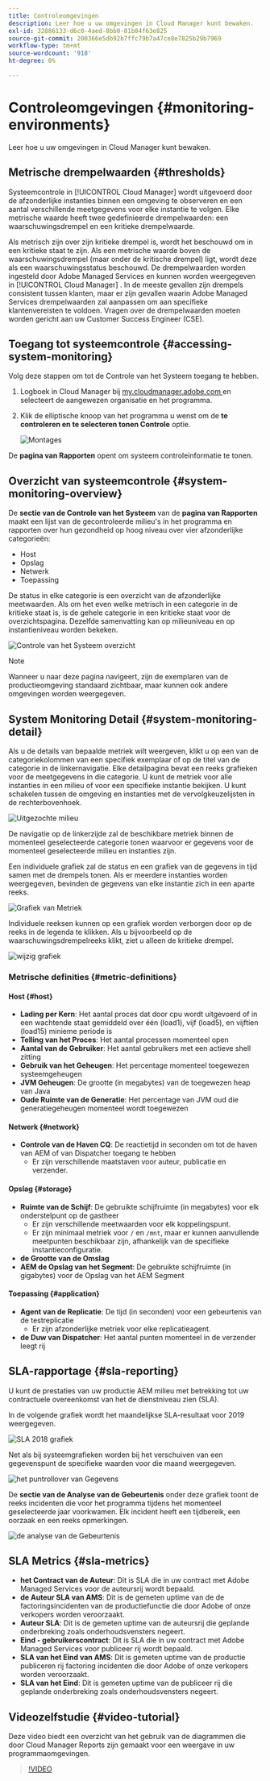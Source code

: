 ```yaml
---
title: Controleomgevingen
description: Leer hoe u uw omgevingen in Cloud Manager kunt bewaken.
exl-id: 32886133-d6c0-4aed-8bb0-81b84f63e825
source-git-commit: 200366e5db92b7ffc79b7a47ce8e7825b29b7969
workflow-type: tm+mt
source-wordcount: '918'
ht-degree: 0%

---
```



# Controleomgevingen {#monitoring-environments}

Leer hoe u uw omgevingen in Cloud Manager kunt bewaken.

## Metrische drempelwaarden {#thresholds}

Systeemcontrole in [!UICONTROL Cloud Manager] wordt uitgevoerd door de afzonderlijke instanties binnen een omgeving te observeren en een aantal verschillende meetgegevens voor elke instantie te volgen. Elke metrische waarde heeft twee gedefinieerde drempelwaarden: een waarschuwingsdrempel en een kritieke drempelwaarde.

Als metrisch zijn over zijn kritieke drempel is, wordt het beschouwd om in een kritieke staat te zijn. Als een metrische waarde boven de waarschuwingsdrempel (maar onder de kritische drempel) ligt, wordt deze als een waarschuwingsstatus beschouwd. De drempelwaarden worden ingesteld door Adobe Managed Services en kunnen worden weergegeven in [!UICONTROL Cloud Manager] . In de meeste gevallen zijn drempels consistent tussen klanten, maar er zijn gevallen waarin Adobe Managed Services drempelwaarden zal aanpassen om aan specifieke klantenvereisten te voldoen. Vragen over de drempelwaarden moeten worden gericht aan uw Customer Success Engineer (CSE).

## Toegang tot systeemcontrole {#accessing-system-monitoring}

Volg deze stappen om tot de Controle van het Systeem toegang te hebben.

1. Logboek in Cloud Manager bij [ my.cloudmanager.adobe.com ](https://my.cloudmanager.adobe.com) en selecteert de aangewezen organisatie en het programma.

1. Klik de elliptische knoop van het programma u wenst om de **te controleren en te selecteren tonen Controle** optie.

   ![ Montages ](/help/assets/first-timea1.png)

De **pagina van Rapporten** opent om systeem controleinformatie te tonen.

## Overzicht van systeemcontrole {#system-monitoring-overview}

De **sectie van de Controle van het Systeem** van de **pagina van Rapporten** maakt een lijst van de gecontroleerde milieu&#39;s in het programma en rapporten over hun gezondheid op hoog niveau over vier afzonderlijke categorieën:

* Host
* Opslag
* Netwerk
* Toepassing

De status in elke categorie is een overzicht van de afzonderlijke meetwaarden. Als om het even welke metrisch in een categorie in de kritieke staat is, is de gehele categorie in een kritieke staat voor de overzichtspagina. Dezelfde samenvatting kan op milieuniveau en op instantieniveau worden bekeken.

![ Controle van het Systeem overzicht ](/help/assets/System-Monitoring-Reports.png)

>[!NOTE]
>
>Wanneer u naar deze pagina navigeert, zijn de exemplaren van de productieomgeving standaard zichtbaar, maar kunnen ook andere omgevingen worden weergegeven.

## System Monitoring Detail {#system-monitoring-detail}

Als u de details van bepaalde metriek wilt weergeven, klikt u op een van de categoriekolommen van een specifiek exemplaar of op de titel van de categorie in de linkernavigatie. Elke detailpagina bevat een reeks grafieken voor de meetgegevens in die categorie. U kunt de metriek voor alle instanties in een milieu of voor een specifieke instantie bekijken. U kunt schakelen tussen de omgeving en instanties met de vervolgkeuzelijsten in de rechterbovenhoek.

![ Uitgezochte milieu ](/help/assets/System_Monitoring1.png)

De navigatie op de linkerzijde zal de beschikbare metriek binnen de momenteel geselecteerde categorie tonen waarvoor er gegevens voor de momenteel geselecteerde milieu en instanties zijn.

Een individuele grafiek zal de status en een grafiek van de gegevens in tijd samen met de drempels tonen. Als er meerdere instanties worden weergegeven, bevinden de gegevens van elke instantie zich in een aparte reeks.

![ Grafiek van Metriek ](/help/assets/Monitoring_Graphs1.png)

Individuele reeksen kunnen op een grafiek worden verborgen door op de reeks in de legenda te klikken.
Als u bijvoorbeeld op de waarschuwingsdrempelreeks klikt, ziet u alleen de kritieke drempel.

![ wijzig grafiek ](/help/assets/Monitoring_Graphs2.png)

### Metrische definities {#metric-definitions}

#### Host {#host}

* **Lading per Kern**: Het aantal proces dat door cpu wordt uitgevoerd of in een wachtende staat gemiddeld over één (load1), vijf (load5), en vijftien (load15) minieme periode is
* **Telling van het Proces**: Het aantal processen momenteel open
* **Aantal van de Gebruiker**: Het aantal gebruikers met een actieve shell zitting
* **Gebruik van het Geheugen**: Het percentage momenteel toegewezen systeemgeheugen
* **JVM Geheugen**: De grootte (in megabytes) van de toegewezen heap van Java
* **Oude Ruimte van de Generatie**: Het percentage van JVM oud die generatiegeheugen momenteel wordt toegewezen

#### Netwerk {#network}

* **Controle van de Haven CQ**: De reactietijd in seconden om tot de haven van AEM of van Dispatcher toegang te hebben
   * Er zijn verschillende maatstaven voor auteur, publicatie en verzender.

#### Opslag {#storage}

* **Ruimte van de Schijf**: De gebruikte schijfruimte (in megabytes) voor elk onderstelpunt op de gastheer
   * Er zijn verschillende meetwaarden voor elk koppelingspunt.
   * Er zijn minimaal metriek voor `/` en `/mnt`, maar er kunnen aanvullende meetpunten beschikbaar zijn, afhankelijk van de specifieke instantieconfiguratie.
* **de Grootte van de Omslag**
* **AEM de Opslag van het Segment**: De gebruikte schijfruimte (in gigabytes) voor de Opslag van het AEM Segment

#### Toepassing {#application}

* **Agent van de Replicatie**: De tijd (in seconden) voor een gebeurtenis van de testreplicatie
   * Er zijn afzonderlijke metriek voor elke replicatieagent.
* **de Duw van Dispatcher**: Het aantal punten momenteel in de verzender leegt rij

## SLA-rapportage {#sla-reporting}

U kunt de prestaties van uw productie AEM milieu met betrekking tot uw contractuele overeenkomst van het de dienstniveau zien (SLA).

In de volgende grafiek wordt het maandelijkse SLA-resultaat voor 2019 weergegeven.

![ SLA 2018 grafiek ](/help/assets/SLA-Reports-one.png)

Net als bij systeemgrafieken worden bij het verschuiven van een gegevenspunt de specifieke waarden voor die maand weergegeven.

![ het puntrollover van Gegevens ](/help/assets/SLA-Reports-two.png)

De **sectie van de Analyse van de Gebeurtenis** onder deze grafiek toont de reeks incidenten die voor het programma tijdens het momenteel geselecteerde jaar voorkwamen. Elk incident heeft een tijdbereik, een oorzaak en een reeks opmerkingen.

![ de analyse van de Gebeurtenis ](/help/assets/sla-reporting3.png)

## SLA Metrics {#sla-metrics}

* **het Contract van de Auteur**: Dit is SLA die in uw contract met Adobe Managed Services voor de auteursrij wordt bepaald.
* **de Auteur SLA van AMS**: Dit is de gemeten uptime van de de factoringsincidenten van de productiefunctie die door Adobe of onze verkopers worden veroorzaakt.
* **Auteur SLA**: Dit is de gemeten uptime van de auteursrij die geplande onderbreking zoals onderhoudsvensters negeert.
* **Eind - gebruikerscontract**: Dit is SLA die in uw contract met Adobe Managed Services voor publiceer rij wordt bepaald.
* **SLA van het Eind van AMS**: Dit is gemeten uptime van de productie publiceren rij factoring incidenten die door Adobe of onze verkopers worden veroorzaakt.
* **SLA van het Eind**: Dit is gemeten uptime van de publiceer rij die geplande onderbreking zoals onderhoudsvensters negeert.

## Videozelfstudie {#video-tutorial}

Deze video biedt een overzicht van het gebruik van de diagrammen die door Cloud Manager Reports zijn gemaakt voor een weergave in uw programmaomgevingen.

>[!VIDEO](https://video.tv.adobe.com/v/26315/)
